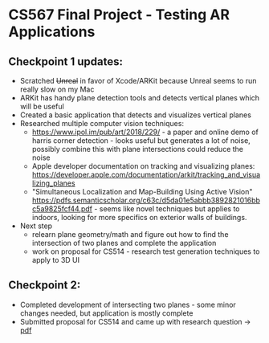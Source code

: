 #  CS567 Final Project - Testing AR Applications

## Checkpoint 1 updates:

* Scratched ~~Unreal~~ in favor of Xcode/ARKit because Unreal seems to run really slow on my Mac
* ARKit has handy plane detection tools and detects vertical planes which will be useful
* Created a basic application that detects and visualizes vertical planes
* Researched multiple computer vision techniques:
    * https://www.ipol.im/pub/art/2018/229/ - a paper and online demo of harris corner detection - looks useful but generates a lot of noise, possibly combine this with plane intersections could reduce the noise
    * Apple developer documentation on tracking and visualizing planes: https://developer.apple.com/documentation/arkit/tracking_and_visualizing_planes
    * "Simultaneous Localization
    and Map-Building Using Active Vision" https://pdfs.semanticscholar.org/c63c/d5da01e5abbb3892821016bbc5a9825fcf44.pdf - seems like novel techniques but applies to indoors, looking for more specifics on exterior walls of buildings.
* Next step
    * relearn plane geometry/math and figure out how to find the intersection of two planes and complete the application
    * work on proposal for CS514 - research test generation techniques to apply to 3D UI

## Checkpoint 2:

* Completed development of intersecting two planes - some minor changes needed, but application is mostly complete
* Submitted proposal for CS514 and came up with research question -> [pdf](https://github.com/csu-hci-projects/Testing-AR-Applications/blob/master/CS514_PROPOSAL.pdf)
